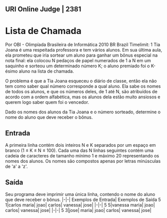## URI Online Judge | 2381
# Lista de Chamada
Por OBI - Olimpíada Brasileira de Informática 2010 BR Brazil
Timelimit: 1
Tia Joana é uma respeitada professora e tem vários alunos. Em sua última aula, ela prometeu que iria sortear um aluno para ganhar um bônus especial na nota final: ela colocou N pedaços de papel numerados de 1 a N em um saquinho e sorteou um determinado número K; o aluno premiado foi o K-ésimo aluno na lista de chamada.

O problema é que a Tia Joana esqueceu o diário de classe, então ela não tem como saber qual número corresponde a qual aluno. Ela sabe os nomes de todos os alunos, e que os números deles, de 1 até N, são atribuídos de acordo com a ordem alfabética, mas os alunos dela estão muito ansiosos e querem logo saber quem foi o vencedor.

Dado os nomes dos alunos da Tia Joana e o número sorteado, determine o nome do aluno que deve receber o bônus.

## Entrada

A primeira linha contém dois inteiros N e K separados por um espaço em branco (1 ≤ K ≤ N ≤ 100). Cada uma das N linhas seguintes contém uma cadeia de caracteres de tamanho mínimo 1 e máximo 20 representando os nomes dos alunos. Os nomes são compostos apenas por letras minúsculas de 'a' a 'z'.

## Saída

Seu programa deve imprimir uma única linha, contendo o nome do aluno que deve receber o bônus.
|-|-|
Exemplos de Entrada|	Exemplos de Saída
5 1|carlos
maria|
joao|
carlos|
vanessa|
jose|
|-|-|
5 5|vanessa
maria|
joao|
carlos|
vanessa|
jose|
|-|-|
5 3|jose|
maria|
joao|
carlos|
vanessa|
jose|